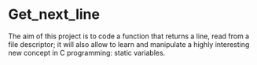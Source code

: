 # Get_next_line
The aim of this project is to code a function that returns a line, read from a file descriptor;  it will also allow to learn and manipulate a highly interesting new concept in C programming: static variables.
